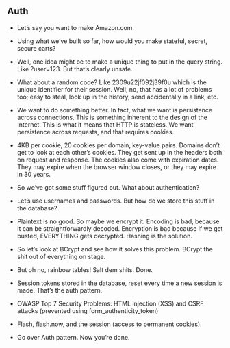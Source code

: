 ## Auth

* Let’s say you want to make Amazon.com.

* Using what we’ve built so far, how would you make stateful, secret, secure carts?

* Well, one idea might be to make a unique thing to put in the query string. Like ?user=123. But that’s clearly unsafe.

* What about a random code? Like 2309u22jf092j39f0u which is the unique identifier for their session. Well, no, that has a lot of problems too; easy to steal, look up in the history, send accidentally in a link, etc.

* We want to do something better. In fact, what we want is persistence across connections. This is something inherent to the design of the Internet. This is what it means that HTTP is stateless. We want persistence across requests, and that requires cookies.

* 4KB per cookie, 20 cookies per domain, key-value pairs. Domains don’t get to look at each other’s cookies. They get sent up in the headers both on request and response. The cookies also come with expiration dates. They may expire when the browser window closes, or they may expire in 30 years.

* So we’ve got some stuff figured out. What about authentication?

* Let’s use usernames and passwords. But how do we store this stuff in the database?

* Plaintext is no good. So maybe we encrypt it. Encoding is bad, because it can be straightforwardly decoded. Encryption is bad because if we get busted, EVERYTHING gets decrypted. Hashing is the solution.

* So let’s look at BCrypt and see how it solves this problem. BCrypt the shit out of everything on stage.

* But oh no, rainbow tables! Salt dem shits. Done.

* Session tokens stored in the database, reset every time a new session is made. That’s the auth pattern.

* OWASP Top 7 Security Problems: HTML injection (XSS) and CSRF attacks (prevented using form_authenticity_token)

* Flash, flash.now, and the session (access to permanent cookies).

* Go over Auth pattern. Now you’re done.
